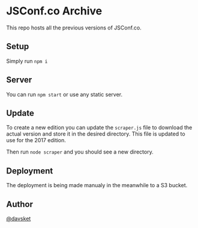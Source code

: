 # JSConf.co Archive

This repo hosts all the previous versions of JSConf.co.

## Setup

Simply run `npm i`

## Server

You can run `npm start` or use any static server.

## Update

To create a new edition you can update the `scraper.js` file to download
the actual version and store it in the desired directory. This file is
updated to use for the 2017 edition.

Then run `node scraper` and you should see a new directory.

## Deployment

The deployment is being made manualy in the meanwhile to a S3 bucket.

## Author

[@davsket](https://github.com/davsket)